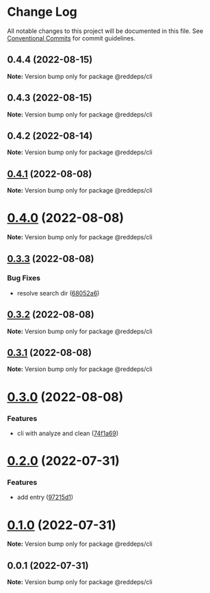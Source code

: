# Change Log

All notable changes to this project will be documented in this file.
See [Conventional Commits](https://conventionalcommits.org) for commit guidelines.

## 0.4.4 (2022-08-15)

**Note:** Version bump only for package @reddeps/cli

## 0.4.3 (2022-08-15)

**Note:** Version bump only for package @reddeps/cli

## 0.4.2 (2022-08-14)

**Note:** Version bump only for package @reddeps/cli

## [0.4.1](https://github.com/vincenteof/reddeps/compare/v0.4.0...v0.4.1) (2022-08-08)

**Note:** Version bump only for package @reddeps/cli

# [0.4.0](https://github.com/vincenteof/reddeps/compare/v0.3.3...v0.4.0) (2022-08-08)

**Note:** Version bump only for package @reddeps/cli

## [0.3.3](https://github.com/vincenteof/reddeps/compare/v0.3.2...v0.3.3) (2022-08-08)

### Bug Fixes

* resolve search dir ([68052a6](https://github.com/vincenteof/reddeps/commit/68052a670ebf18d7d584c90f75bf1a678b41be1d))

## [0.3.2](https://github.com/vincenteof/reddeps/compare/v0.3.1...v0.3.2) (2022-08-08)

**Note:** Version bump only for package @reddeps/cli

## [0.3.1](https://github.com/vincenteof/reddeps/compare/v0.3.0...v0.3.1) (2022-08-08)

**Note:** Version bump only for package @reddeps/cli

# [0.3.0](https://github.com/vincenteof/reddeps/compare/v0.2.0...v0.3.0) (2022-08-08)

### Features

* cli with analyze and clean ([74f1a69](https://github.com/vincenteof/reddeps/commit/74f1a69938b35022b10c9956e9ca3d51c3f14007))

# [0.2.0](https://github.com/vincenteof/reddeps/compare/v0.1.0...v0.2.0) (2022-07-31)

### Features

* add entry ([97215d1](https://github.com/vincenteof/reddeps/commit/97215d13be5306f199543a070cddda080a1fb02e))

# [0.1.0](https://github.com/vincenteof/reddeps/compare/v0.0.1...v0.1.0) (2022-07-31)

**Note:** Version bump only for package @reddeps/cli

## 0.0.1 (2022-07-31)

**Note:** Version bump only for package @reddeps/cli
